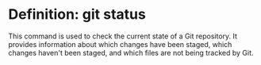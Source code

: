 
# Definition: git status

This command is used to check the current state of a Git repository. It provides information about which changes have been staged, which changes haven't been staged, and which files are not being tracked by Git. 